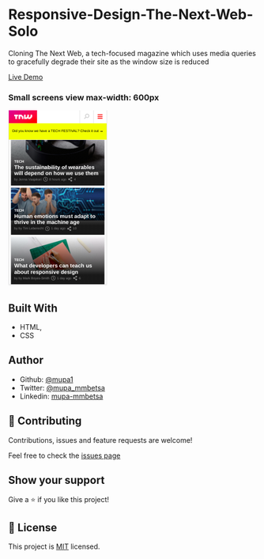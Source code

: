 # Responsive-Design-The-Next-Web-Solo
Cloning The Next Web, a tech-focused magazine which uses media queries to gracefully degrade their site as the window size is reduced

[Live Demo](https://romantic-hopper-214a74.netlify.com/)

### Small screens view max-width: 600px

![screenshot](./images/small-screen-screenshot.png)

## Built With

- HTML,
- CSS

## Author

- Github: [@mupa1](https://github.com/Mupa1)
- Twitter: [@mupa_mmbetsa](https://twitter.com/mupa_mmbetsa)
- Linkedin: [mupa-mmbetsa](https://www.linkedin.com/in/mupa-mmbetsa)

## 🤝 Contributing

Contributions, issues and feature requests are welcome!

Feel free to check the [issues page](https://github.com/Mupa1/Responsive-Design-The-Next-Web-Solo/issues)

## Show your support

Give a ⭐️ if you like this project!

## 📝 License

This project is [MIT](lic.url) licensed.
